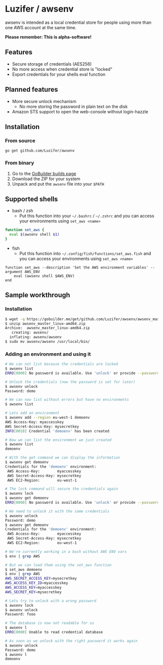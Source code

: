 # Luzifer / awsenv

awsenv is intended as a local credential store for people using more than one AWS account at the same time.

**Please remember: This is alpha-software!**

## Features
- Secure storage of credentials (AES256)
- No more access when credential store is "locked"
- Export credentials for your shells eval function

## Planned features
- More secure unlock mechanism
  - No more storing the password in plain text on the disk
- Amazon STS support to open the web-console without login-hazzle

## Installation

### From source

```
go get github.com/Luzifer/awsenv
```

### From binary

1. Go to the [GoBuilder builds page](https://gobuilder.me/github.com/Luzifer/awsenv)
2. Download the ZIP for your system
3. Unpack and put the `awsenv` file into your `$PATH`

## Supported shells

- bash / zsh
  - Put this function into your `~/.bashrc` / `~/.zshrc` and you can access your environments using `set_aws <name>`

```bash
function set_aws {
  eval $(awsenv shell $1)
}
```

- fish
  - Put this function into `~/.config/fish/functions/set_aws.fish` and you can access your environments using `set_aws <name>`

```fish
function set_aws --description 'Set the AWS environment variables' --argument AWS_ENV
	eval (awsenv shell $AWS_ENV)
end
```

## Sample workthrough

### Installation
```bash
$ wget -q https://gobuilder.me/get/github.com/Luzifer/awsenv/awsenv_master_linux-amd64.zip
$ unzip awsenv_master_linux-amd64.zip
Archive:  awsenv_master_linux-amd64.zip
   creating: awsenv/
  inflating: awsenv/awsenv
$ sudo mv awsenv/awsenv /usr/local/bin/
```

### Adding an environment and using it
```bash
# We can not list because the credentials are locked
$ awsenv list           
ERRO[0000] No password is available. Use 'unlock' or provide --password.

# Unlock the credentials (now the password is set for later)
$ awsenv unlock                             
Password: demo

# We can now list without errors but have no environments
$ awsenv list                               

# Lets add an environment
$ awsenv add --region eu-west-1 demoenv     
AWS Access-Key: myaccesskey
AWS Secret-Access-Key: mysecretkey
INFO[0010] Credential 'demoenv' has been created

# Now we can list the environment we just created
$ awsenv list
demoenv

# With the get command we can display the information
$ awsenv get demoenv
Credentials for the 'demoenv' environment:
 AWS Access-Key:        myaccesskey
 AWS Secret-Access-Key: mysecretkey
 AWS EC2-Region:        eu-west-1

# The lock command will secure the credentials again
$ awsenv lock
$ awsenv get demoenv
ERRO[0000] No password is available. Use 'unlock' or provide --password.

# We need to unlock it with the same credentials
$ awsenv unlock
Password: demo
$ awsenv get demoenv
Credentials for the 'demoenv' environment:
 AWS Access-Key:        myaccesskey
 AWS Secret-Access-Key: mysecretkey
 AWS EC2-Region:        eu-west-1

# We're currently working in a bash without AWS ENV vars
$ env | grep AWS

# But we can load them using the set_aws function
$ set_aws demoenv
$ env | grep AWS
AWS_SECRET_ACCESS_KEY=mysecretkey
AWS_ACCESS_KEY_ID=myaccesskey
AWS_ACCESS_KEY=myaccesskey
AWS_SECRET_KEY=mysecretkey

# Lets try to unlock with a wrong password
$ awsenv lock
$ awsenv unlock
Password: fooo

# The database is now not readable for us
$ awsenv l
ERRO[0000] Unable to read credential database

# As soon as we unlock with the right password it works again
$ awsenv unlock
Password: demo
$ awsenv l
demoenv
```
